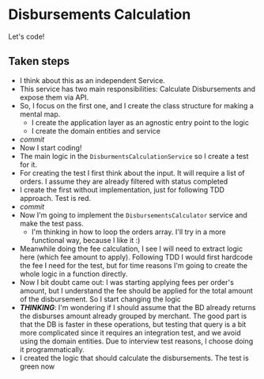 # Disbursements Calculation

Let's code!


## Taken steps

* I think about this as an independent Service.
* This service has two main responsibilities: Calculate Disbursements and expose them via API.
* So, I focus on the first one, and I create the class structure for making a mental map.
    * I create the application layer as an agnostic entry point to the logic
    * I create the domain entities and service
* _commit_
* Now I start coding!
* The main logic in the `DisburmentsCalculationService` so I create a test for it.
* For creating the test I first think about the input. It will require a list of orders. I assume they are already filtered with status completed
* I create the first without implementation, just for following TDD approach. Test is red.
* _commit_
* Now I'm going to implement the `DisbursementsCalculator` service and make the test pass.
    * I'm thinking in how to loop the orders array. I'll try in a more functional way, because I like it :)
* Meanwhile doing the fee calculation, I see I will need to extract logic here (which fee amount to apply). Following TDD I would first hardcode the fee I need for the test, but for time reasons I'm going to create the whole logic in a function directly.
* Now I bit doubt came out: I was starting applying fees per order's amount, but I understand the fee should be applied for the total amount of the disbursement. So I start changing the logic
* **_THINKING_**: I'm wondering if I should assume that the BD already returns the disburses amount already grouped by merchant. The good part is that the DB is faster in these operations, but testing that query is a bit more complicated since it requires an integration test, and we avoid using the domain entities. Due to interview test reasons, I choose doing it programmatically. 
* I created the logic that should calculate the disbursements. The test is green now
